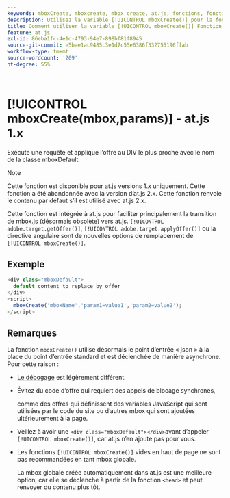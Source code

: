 ```yaml
---
keywords: mboxCreate, mboxcreate, mbox create, at.js, fonctions, fonction
description: Utilisez la variable [!UICONTROL mboxCreate()] pour la fonction [!DNL Adobe Target] Bibliothèque JavaScript at.js pour appliquer les offres au DIV le plus proche avec le nom de classe mboxDefault . (at.js 1.x)
title: Comment utiliser la variable [!UICONTROL mboxCreate()] Fonction ?
feature: at.js
exl-id: 86eba1fc-4e1d-4793-94e7-898bf81f8945
source-git-commit: e5bae1ac9485c3e1d7c55e6386f332755196ffab
workflow-type: tm+mt
source-wordcount: '209'
ht-degree: 55%

---
```


# [!UICONTROL mboxCreate(mbox,params)] - at.js 1.x

Exécute une requête et applique l’offre au DIV le plus proche avec le nom de la classe mboxDefault.

>[!NOTE]
>
>Cette fonction est disponible pour at.js versions 1.*x* uniquement. Cette fonction a été abandonnée avec la version d’at.js 2.x. Cette fonction renvoie le contenu par défaut s’il est utilisé avec at.js 2.x.

Cette fonction est intégrée à at.js pour faciliter principalement la transition de mbox.js (désormais obsolète) vers at.js. `[!UICONTROL adobe.target.getOffer()]`, `[!UICONTROL adobe.target.applyOffer()]` ou la directive angulaire sont de nouvelles options de remplacement de `[!UICONTROL mboxCreate()]`.

## Exemple

```javascript {line-numbers="true"}
<div class="mboxDefault"> 
  default content to replace by offer 
</div> 
<script> 
  mboxCreate('mboxName','param1=value1','param2=value2'); 
</script>
```

## Remarques

La fonction `mboxCreate()` utilise désormais le point d’entrée « json » à la place du point d’entrée standard et est déclenchée de manière asynchrone. Pour cette raison :

* [Le débogage](/help/dev/implement/client-side/target-debugging-atjs/target-debugging-atjs.md) est légèrement différent.
* Évitez du code d’offre qui requiert des appels de blocage synchrones,

  comme des offres qui définissent des variables JavaScript qui sont utilisées par le code du site ou d’autres mbox qui sont ajoutées ultérieurement à la page.

* Veillez à avoir une `<div class="mboxDefault"></div>`avant d’appeler `[!UICONTROL mboxCreate()]`, car at.js n’en ajoute pas pour vous.

* Les fonctions `[!UICONTROL mboxCreate()]` vides en haut de page ne sont pas recommandées en tant mbox globale.

  La mbox globale créée automatiquement dans at.js est une meilleure option, car elle se déclenche à partir de la fonction `<head>` et peut renvoyer du contenu plus tôt.
